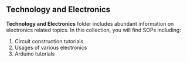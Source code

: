 ## Technology and Electronics

**Technology and Electronics** folder includes abundant information on electronics related topics. In this collection, you will find SOPs including:

1. Circuit construction tutorials
2. Usages of various electronics
3. Arduino tutorials
